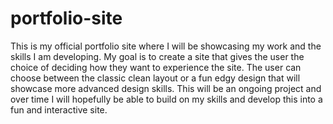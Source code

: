 # portfolio-site
This is my official portfolio site where I will be showcasing my work and the skills I am developing.
My goal is to create a site that gives the user the choice of deciding how they want to experience the site.
The user can choose between the classic clean layout or a fun edgy design that will showcase more advanced design skills.
This will be an ongoing project and over time I will hopefully be able to build on my skills and develop this into a fun
and interactive site.
